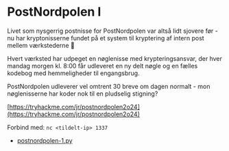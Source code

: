 # PostNordpolen I

Livet som nysgerrig postnisse for PostNordpolen var altså lidt sjovere før - nu har kryptonisserne fundet på et system til kryptering af intern post mellem værkstederne 🙁

Hvert værksted har udpeget en nøglenisse med krypteringsansvar, der hver mandag morgen kl. 8:00 får udleveret en ny delt nøgle og en fælles kodebog med hemmeligheder til engangsbrug.

PostNordpolen udleverer vel omtrent 30 breve om dagen normalt - mon nøglenisserne har koder nok til en pludselig stigning?

[https://tryhackme.com/jr/postnordpolen2o24](https://tryhackme.com/jr/postnordpolen2o24)

Forbind med: `nc <tildelt-ip> 1337`

- [postnordpolen-1.py](src/postnordpolen-1.py)
